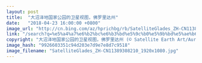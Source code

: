 ```yaml
---
layout: post
title:  "大沼泽地国家公园的卫星视图，佛罗里达州"
date:   "2018-04-23 16:00:00 +0800"
image_url: "http://cn.bing.com/az/hprichbg/rb/SatelliteGlades_ZH-CN11389308210_1920x1080.jpg"
link: "/search?q=%e5%a4%a7%e6%b2%bc%e6%b3%bd%e5%9c%b0%e5%9b%bd%e5%ae%b6%e5%85%ac%e5%9b%ad&form=hpcapt&mkt=zh-cn"
copyright: "大沼泽地国家公园的卫星视图，佛罗里达州 (© Satellite Earth Art/Aurora Photos)"
image_hash: "9926603351c94d203e7d9e7e8d7c9518"
image_filename: "SatelliteGlades_ZH-CN11389308210_1920x1080.jpg"
---
```

